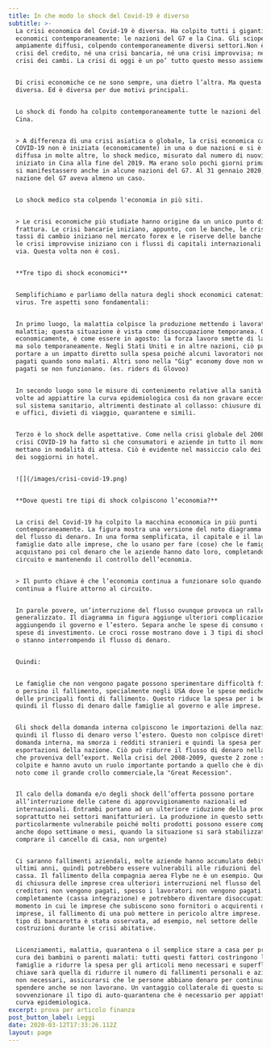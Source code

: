 ```yaml
---
title: In che modo lo shock del Covid-19 è diverso
subtitle: >-
  La crisi economica del Covid-19 è diversa. Ha colpito tutti i giganti
  economici contemporaneamente: le nazioni del G7 e la Cina. Gli scioperi sono
  ampiamente diffusi, colpendo contemporaneamente diversi settori.Non è una
  crisi del credito, né una crisi bancaria, né una crisi improvvisa; né una
  crisi dei cambi. La crisi di oggi è un po’ tutto questo messo assieme.


  Di crisi economiche ce ne sono sempre, una dietro l’altra. Ma questa volta è
  diversa. Ed è diversa per due motivi principali.


  Lo shock di fondo ha colpito contemporaneamente tutte le nazioni del G7 e la
  Cina.


  > A differenza di una crisi asiatica o globale, la crisi economica causata dal
  COVID-19 non è iniziata (economicamente) in una o due nazioni e si è poi
  diffusa in molte altre, lo shock medico, misurato dal numero di nuovi casi, è
  iniziato in Cina alla fine del 2019. Ma erano solo pochi giorni prima che casi
  si manifestassero anche in alcune nazioni del G7. Al 31 gennaio 2020, ogni
  nazione del G7 aveva almeno un caso.


  Lo shock medico sta colpendo l'economia in più siti.


  > Le crisi economiche più studiate hanno origine da un unico punto di
  frattura. Le crisi bancarie iniziano, appunto, con le banche, le crisi dei
  tassi di cambio iniziano nel mercato forex e le riserve delle banche centrali,
  le crisi improvvise iniziano con i flussi di capitali internazionali e così
  via. Questa volta non è così.


  **Tre tipo di shock economici**


  Semplifichiamo e parliamo della natura degli shock economici catenati dal
  virus. Tre aspetti sono fondamentali:


  In primo luogo, la malattia colpisce la produzione mettendo i lavoratori in
  malattia; questa situazione è vista come disoccupazione temporanea. O
  economicamente, è come essere in agosto: la forza lavoro smette di lavorare,
  ma solo temporaneamente. Negli Stati Uniti e in altre nazioni, ciò può anche
  portare a un impatto diretto sulla spesa poiché alcuni lavoratori non vengono
  pagati quando sono malati. Altri sono nella "Gig" economy dove non vengono
  pagati se non funzionano. (es. riders di Glovoo)


  In secondo luogo sono le misure di contenimento relative alla sanità pubblica
  volte ad appiattire la curva epidemiologica così da non gravare eccessivamente
  sul sistema sanitario, altrimenti destinato al collasso: chiusure di fabbriche
  e uffici, divieti di viaggio, quarantene e simili.


  Terzo è lo shock delle aspettative. Come nella crisi globale del 2008-2009, la
  crisi COVID-19 ha fatto sì che consumatori e aziende in tutto il mondo si
  mettano in modalità di attesa. Ciò è evidente nel massiccio calo dei viaggi e
  dei soggiorni in hotel.


  ![](/images/crisi-covid-19.png)


  **Dove questi tre tipi di shock colpiscono l’economia?**


  La crisi del Covid-19 ha colpito la macchina economica in più punti
  contemporaneamente. La figura mostra una versione del noto diagramma circolare
  del flusso di denaro. In una forma semplificata, il capitale e il lavoro delle
  famiglie dato alle imprese, che lo usano per fare (cose) che le famiglie
  acquistano poi col denaro che le aziende hanno dato loro, completando così il
  circuito e mantenendo il controllo dell’economia.


  > Il punto chiave è che l’economia continua a funzionare solo quando il denaro
  continua a fluire attorno al circuito.


  In parole povere, un’interruzione del flusso ovunque provoca un rallentamento
  generalizzato. Il diagramma in figura aggiunge ulteriori complicazioni
  aggiungendo il governo e l’estero. Separa anche le spese di consumo dalle
  spese di investimento. Le croci rosse mostrano dove i 3 tipi di shock possono,
  o stanno interrompendo il flusso di denaro.


  Quindi:


  Le famiglie che non vengono pagate possono sperimentare difficoltà finanziarie
  o persino il fallimento, specialmente negli USA dove le spese mediche sono una
  delle principali fonti di fallimento. Questo riduce la spesa per i beni, e
  quindi il flusso di denaro dalle famiglie al governo e alle imprese.


  Gli shock della domanda interna colpiscono le importazioni della nazione e
  quindi il flusso di denaro verso l’estero. Questo non colpisce direttamente la
  domanda interna, ma smorza i redditi stranieri e quindi la spesa per le
  esportazioni della nazione. Ciò può ridurre il flusso di denaro nella nazione
  che proveniva dell’export. Nella crisi del 2008-2009, queste 2 zone sono state
  colpite e hanno avuto un ruolo importante portando a quello che è diventato
  noto come il grande crollo commerciale,la "Great Recession".


  Il calo della domanda e/o degli shock dell’offerta possono portare
  all’interruzione delle catene di approvvigionamento nazionali ed
  internazionali. Entrambi portano ad un ulteriore riduzione della produzione,
  soprattutto nei settori manifatturieri. La produzione in questo settore è
  particolarmente vulnerabile poiché molti prodotti possono essere comprati
  anche dopo settimane o mesi, quando la situazione si sarà stabilizzata (es.
  comprare il cancello di casa, non urgente)


  Ci saranno fallimenti aziendali, molte aziende hanno accumulato debiti negli
  ultimi anni, quindi potrebbero essere vulnerabili alle riduzioni del flusso di
  cassa. Il fallimento della compagnia aerea Flybe ne è un esempio. Questo tipo
  di chiusura delle imprese crea ulteriori interruzioni nel flusso del denaro. I
  creditori non vengono pagati, spesso i lavoratori non vengono pagati
  completamente (cassa integrazione) e potrebbero diventare disoccupati. Nel
  momento in cui le imprese che subiscono sono fornitori o acquirenti di altre
  imprese, il fallimento di una può mettere in pericolo altre imprese. Questo
  tipo di bancarotta è stata osservata, ad esempio, nel settore delle
  costruzioni durante le crisi abitative.


  Licenziamenti, malattia, quarantena o il semplice stare a casa per prendersi
  cura dei bambini o parenti malati: tutti questi fattori costringono le
  famiglie a ridurre la spesa per gli articoli meno necessari e superflui. La
  chiave sarà quella di ridurre il numero di fallimenti personali e aziendali
  non necessari, assicurarsi che le persone abbiano denaro per continuare a
  spendere anche se non lavorano. Un vantaggio collaterale di questo sarebbe di
  sovvenzionare il tipo di auto-quarantena che è necessario per appiattire la
  curva epidemiologica.
excerpt: prova per articolo finanza
post_button_label: Leggi
date: 2020-03-12T17:33:26.112Z
layout: page
---
```

